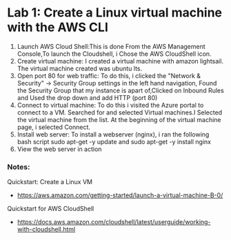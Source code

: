 # Lab 1: Create a Linux virtual machine with the AWS CLI

1. Launch AWS Cloud Shell:This is done From the AWS Management Console,To launch the Cloudshell, i Chose the AWS CloudShell icon.
3. Create virtual machine: I created a virtual machine with amazon lightsail. The virtual machine created was ubuntu lts.
4. Open port 80 for web traffic: To do this, i clicked the "Network & Security" -> Security Group settings in the left hand navigation, Found the Security Group that my instance is apart of,Clicked on Inbound Rules and Used the drop down and add HTTP (port 80)
5. Connect to virtual machine: To do this i visited  the Azure portal to connect to a VM. Searched for and selected Virtual machines.I Selected the virtual machine from the list. At the beginning of the virtual machine page, i selected Connect.
6. Install web server: To install a webserver (nginx), i ran the following bash script sudo apt-get -y update and 
sudo apt-get -y install nginx
7. View the web server in action

### Notes:

Quickstart: Create a Linux VM
* https://aws.amazon.com/getting-started/launch-a-virtual-machine-B-0/

Quickstart for AWS CloudShell
* https://docs.aws.amazon.com/cloudshell/latest/userguide/working-with-cloudshell.html
